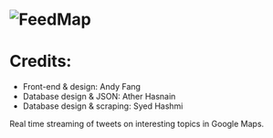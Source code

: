 ![FeedMap](http://i.imgur.com/Yg0pi9v.png)
=======

# Credits:

- Front-end & design: Andy Fang
- Database design & JSON: Ather Hasnain
- Database design & scraping: Syed Hashmi

Real time streaming of tweets on interesting topics in Google Maps.
